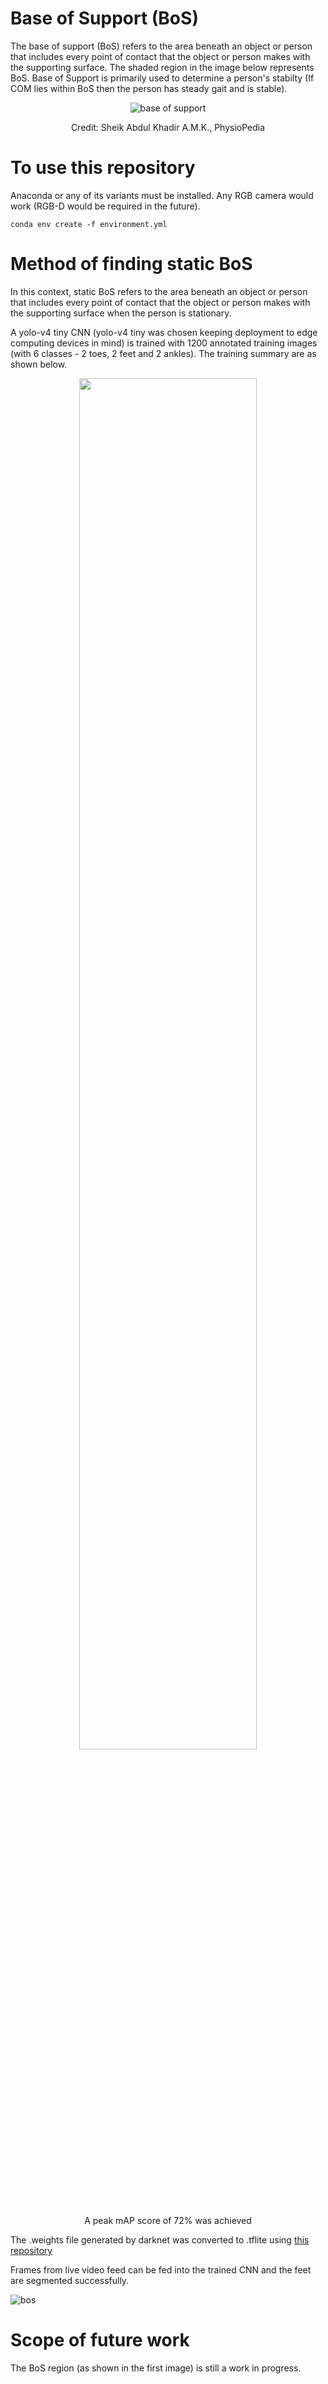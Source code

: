 # Base of Support (BoS)

The base of support (BoS) refers to the area beneath an object or person that includes every point of contact that the object or person makes with the supporting surface. The shaded region in the image below represents BoS. Base of Support is primarily used to determine a person's stabilty (If COM lies within BoS then the person has steady gait and is stable).

<div align="center">
  <img src="https://www.physio-pedia.com/images/d/d0/BaseOfSupport.jpg" alt="base of support">
  <p>Credit: Sheik Abdul Khadir A.M.K., PhysioPedia</p>
</div>

# To use this repository
Anaconda or any of its variants must be installed. Any RGB camera would work (RGB-D would be required in the future).
```
conda env create -f environment.yml
```

# Method of finding static BoS
In this context, static BoS refers to the area beneath an object or person that includes every point of contact that the object or person makes with the supporting surface when the person is stationary. 

A yolo-v4 tiny CNN (yolo-v4 tiny was chosen keeping deployment to edge computing devices in mind) is trained with 1200 annotated training images (with 6 classes - 2 toes, 2 feet and 2 ankles). The training summary are as shown below.


<div align="center">
  <img src="https://user-images.githubusercontent.com/76219678/164724875-9ac299f5-193b-4c8e-8491-b94aa45dbbff.png" width="75%" alt=""training summary>
  <p>A peak mAP score of 72% was achieved</p>
</div>

The .weights file generated by darknet was converted to .tflite using <a href="https://github.com/hunglc007/tensorflow-yolov4-tflite">this repository</a>

Frames from live video feed can be fed into the trained CNN and the feet are segmented successfully.

![bos](https://user-images.githubusercontent.com/76219678/164728625-177a86fe-1489-4245-a6bf-77f36d9ddc5a.gif)

# Scope of future work
The BoS region (as shown in the first image) is still a work in progress.

